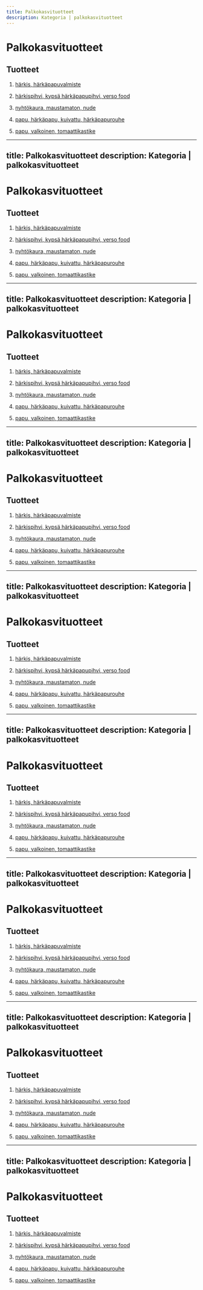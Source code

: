 ```yaml
---
title: Palkokasvituotteet
description: Kategoria | palkokasvituotteet
---
```


# Palkokasvituotteet

## Tuotteet

1. [härkis, härkäpapuvalmiste](/harkis-harkapapuvalmiste)

1. [härkispihvi, kypsä härkäpapupihvi, verso food](/harkispihvi-kypsa-harkapapupihvi-verso-food)

1. [nyhtökaura, maustamaton, nude](/nyhtokaura-maustamaton-nude)

1. [papu, härkäpapu, kuivattu, härkäpapurouhe](/papu-harkapapu-kuivattu-harkapapurouhe)

1. [papu, valkoinen, tomaattikastike](/papu-valkoinen-tomaattikastike)
---
title: Palkokasvituotteet
description: Kategoria | palkokasvituotteet
---

# Palkokasvituotteet

## Tuotteet

1. [härkis, härkäpapuvalmiste](/harkis-harkapapuvalmiste)

1. [härkispihvi, kypsä härkäpapupihvi, verso food](/harkispihvi-kypsa-harkapapupihvi-verso-food)

1. [nyhtökaura, maustamaton, nude](/nyhtokaura-maustamaton-nude)

1. [papu, härkäpapu, kuivattu, härkäpapurouhe](/papu-harkapapu-kuivattu-harkapapurouhe)

1. [papu, valkoinen, tomaattikastike](/papu-valkoinen-tomaattikastike)
---
title: Palkokasvituotteet
description: Kategoria | palkokasvituotteet
---

# Palkokasvituotteet

## Tuotteet

1. [härkis, härkäpapuvalmiste](/harkis-harkapapuvalmiste)

1. [härkispihvi, kypsä härkäpapupihvi, verso food](/harkispihvi-kypsa-harkapapupihvi-verso-food)

1. [nyhtökaura, maustamaton, nude](/nyhtokaura-maustamaton-nude)

1. [papu, härkäpapu, kuivattu, härkäpapurouhe](/papu-harkapapu-kuivattu-harkapapurouhe)

1. [papu, valkoinen, tomaattikastike](/papu-valkoinen-tomaattikastike)
---
title: Palkokasvituotteet
description: Kategoria | palkokasvituotteet
---

# Palkokasvituotteet

## Tuotteet

1. [härkis, härkäpapuvalmiste](/harkis-harkapapuvalmiste)

1. [härkispihvi, kypsä härkäpapupihvi, verso food](/harkispihvi-kypsa-harkapapupihvi-verso-food)

1. [nyhtökaura, maustamaton, nude](/nyhtokaura-maustamaton-nude)

1. [papu, härkäpapu, kuivattu, härkäpapurouhe](/papu-harkapapu-kuivattu-harkapapurouhe)

1. [papu, valkoinen, tomaattikastike](/papu-valkoinen-tomaattikastike)
---
title: Palkokasvituotteet
description: Kategoria | palkokasvituotteet
---

# Palkokasvituotteet

## Tuotteet

1. [härkis, härkäpapuvalmiste](/harkis-harkapapuvalmiste)

1. [härkispihvi, kypsä härkäpapupihvi, verso food](/harkispihvi-kypsa-harkapapupihvi-verso-food)

1. [nyhtökaura, maustamaton, nude](/nyhtokaura-maustamaton-nude)

1. [papu, härkäpapu, kuivattu, härkäpapurouhe](/papu-harkapapu-kuivattu-harkapapurouhe)

1. [papu, valkoinen, tomaattikastike](/papu-valkoinen-tomaattikastike)
---
title: Palkokasvituotteet
description: Kategoria | palkokasvituotteet
---

# Palkokasvituotteet

## Tuotteet

1. [härkis, härkäpapuvalmiste](/harkis-harkapapuvalmiste)

1. [härkispihvi, kypsä härkäpapupihvi, verso food](/harkispihvi-kypsa-harkapapupihvi-verso-food)

1. [nyhtökaura, maustamaton, nude](/nyhtokaura-maustamaton-nude)

1. [papu, härkäpapu, kuivattu, härkäpapurouhe](/papu-harkapapu-kuivattu-harkapapurouhe)

1. [papu, valkoinen, tomaattikastike](/papu-valkoinen-tomaattikastike)
---
title: Palkokasvituotteet
description: Kategoria | palkokasvituotteet
---

# Palkokasvituotteet

## Tuotteet

1. [härkis, härkäpapuvalmiste](/harkis-harkapapuvalmiste)

1. [härkispihvi, kypsä härkäpapupihvi, verso food](/harkispihvi-kypsa-harkapapupihvi-verso-food)

1. [nyhtökaura, maustamaton, nude](/nyhtokaura-maustamaton-nude)

1. [papu, härkäpapu, kuivattu, härkäpapurouhe](/papu-harkapapu-kuivattu-harkapapurouhe)

1. [papu, valkoinen, tomaattikastike](/papu-valkoinen-tomaattikastike)
---
title: Palkokasvituotteet
description: Kategoria | palkokasvituotteet
---

# Palkokasvituotteet

## Tuotteet

1. [härkis, härkäpapuvalmiste](/harkis-harkapapuvalmiste)

1. [härkispihvi, kypsä härkäpapupihvi, verso food](/harkispihvi-kypsa-harkapapupihvi-verso-food)

1. [nyhtökaura, maustamaton, nude](/nyhtokaura-maustamaton-nude)

1. [papu, härkäpapu, kuivattu, härkäpapurouhe](/papu-harkapapu-kuivattu-harkapapurouhe)

1. [papu, valkoinen, tomaattikastike](/papu-valkoinen-tomaattikastike)
---
title: Palkokasvituotteet
description: Kategoria | palkokasvituotteet
---

# Palkokasvituotteet

## Tuotteet

1. [härkis, härkäpapuvalmiste](/harkis-harkapapuvalmiste)

1. [härkispihvi, kypsä härkäpapupihvi, verso food](/harkispihvi-kypsa-harkapapupihvi-verso-food)

1. [nyhtökaura, maustamaton, nude](/nyhtokaura-maustamaton-nude)

1. [papu, härkäpapu, kuivattu, härkäpapurouhe](/papu-harkapapu-kuivattu-harkapapurouhe)

1. [papu, valkoinen, tomaattikastike](/papu-valkoinen-tomaattikastike)
